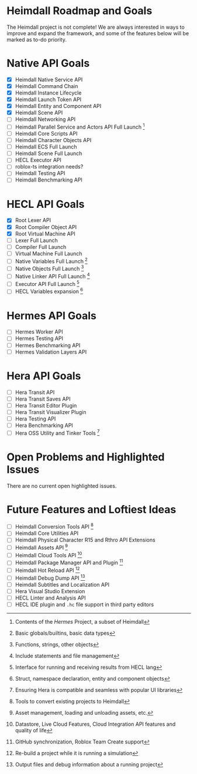 # Heimdall Roadmap and Goals
The Heimdall project is not complete! We are always interested in ways to improve and expand the framework, and some of the features below will be marked as to-do priority.

# Native API Goals
- [x] Heimdall Native Service API
- [x] Heimdall Command Chain
- [x] Heimdall Instance Lifecycle
- [x] Heimdall Launch Token API
- [x] Heimdall Entity and Component API
- [x] Heimdall Scene API
- [ ] Heimdall Networking API
- [ ] Heimdall Parallel Service and Actors API Full Launch [^1]
- [ ] Heimdall Core Scripts API
- [ ] Heimdall Character Objects API
- [ ] Heimdall ECS Full Launch
- [ ] Heimdall Scene Full Launch
- [ ] HECL Executor API
- [ ] roblox-ts integration needs?
- [ ] Heimdall Testing API
- [ ] Heimdall Benchmarking API

# HECL API Goals
- [x] Root Lexer API
- [x] Root Compiler Object API
- [x] Root Virtual Machine API
- [ ] Lexer Full Launch
- [ ] Compiler Full Launch
- [ ] Virtual Machine Full Launch
- [ ] Native Variables Full Launch [^2]
- [ ] Native Objects Full Launch [^3]
- [ ] Native Linker API Full Launch [^4]
- [ ] Executor API Full Launch [^5]
- [ ] HECL Variables expansion [^6]

# Hermes API Goals
- [ ] Hermes Worker API
- [ ] Hermes Testing API
- [ ] Hermes Benchmarking API
- [ ] Hermes Validation Layers API

# Hera API Goals
- [ ] Hera Transit API
- [ ] Hera Transit Saves API
- [ ] Hera Transit Editor Plugin
- [ ] Hera Transit Visualizer Plugin
- [ ] Hera Testing API
- [ ] Hera Benchmarking API
- [ ] Hera OSS Utility and Tinker Tools [^7]

# Open Problems and Highlighted Issues
There are no current open highlighted issues.

# Future Features and Loftiest Ideas
- [ ] Heimdall Conversion Tools API [^8]
- [ ] Heimdall Core Utilities API
- [ ] Heimdall Physical Character R15 and Rthro API Extensions
- [ ] Heimdall Assets API [^9]
- [ ] Heimdall Cloud Tools API [^10]
- [ ] Heimdall Package Manager API and Plugin [^11]
- [ ] Heimdall Hot Reload API [^12]
- [ ] Heimdall Debug Dump API [^13]
- [ ] Heimdall Subtitles and Localization API
- [ ] Hera Visual Studio Extension
- [ ] HECL Linter and Analysis API
- [ ] HECL IDE plugin and `.hc` file support in third party editors

[^1]: Contents of the *Hermes* Project, a subset of Heimdall
[^2]: Basic globals/builtins, basic data types
[^3]: Functions, strings, other objects
[^4]: Include statements and file management
[^5]: Interface for running and receiving results from HECL lang
[^6]: Struct, namespace declaration, entity and component objects
[^7]: Ensuring Hera is compatible and seamless with popular UI libraries
[^8]: Tools to convert existing projects to Heimdall
[^9]: Asset management, loading and unloading assets, etc.
[^10]: Datastore, Live Cloud Features, Cloud Integration API features and quality of life
[^11]: GitHub synchronization, Roblox Team Create support
[^12]: Re-build a project while it is running a simulation
[^13]: Output files and debug information about a running project
